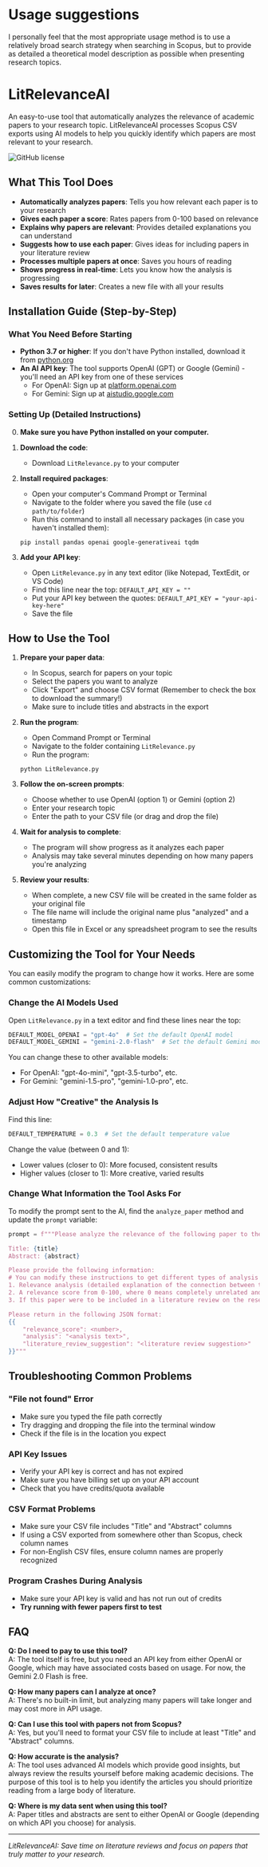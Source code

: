 # Usage suggestions
I personally feel that the most appropriate usage method is to use a relatively broad search strategy when searching in Scopus, but to provide as detailed a theoretical model description as possible when presenting research topics.

# LitRelevanceAI

An easy-to-use tool that automatically analyzes the relevance of academic papers to your research topic. LitRelevanceAI processes Scopus CSV exports using AI models to help you quickly identify which papers are most relevant to your research.

![GitHub license](https://img.shields.io/badge/license-MIT-blue.svg)

## What This Tool Does

- **Automatically analyzes papers**: Tells you how relevant each paper is to your research
- **Gives each paper a score**: Rates papers from 0-100 based on relevance
- **Explains why papers are relevant**: Provides detailed explanations you can understand
- **Suggests how to use each paper**: Gives ideas for including papers in your literature review
- **Processes multiple papers at once**: Saves you hours of reading
- **Shows progress in real-time**: Lets you know how the analysis is progressing
- **Saves results for later**: Creates a new file with all your results

## Installation Guide (Step-by-Step)

### What You Need Before Starting

- **Python 3.7 or higher**: If you don't have Python installed, download it from [python.org](https://www.python.org/downloads/)
- **An AI API key**: The tool supports OpenAI (GPT) or Google (Gemini) - you'll need an API key from one of these services
  - For OpenAI: Sign up at [platform.openai.com](https://platform.openai.com/)
  - For Gemini: Sign up at [aistudio.google.com](https://aistudio.google.com/)

### Setting Up (Detailed Instructions)

0. **Make sure you have Python installed on your computer.**

1. **Download the code**:
   - Download `LitRelevance.py` to your computer

2. **Install required packages**:
   - Open your computer's Command Prompt or Terminal
   - Navigate to the folder where you saved the file (use `cd path/to/folder`)
   - Run this command to install all necessary packages (in case you haven't installed them):
   ```
   pip install pandas openai google-generativeai tqdm
   ```

3. **Add your API key**:
   - Open `LitRelevance.py` in any text editor (like Notepad, TextEdit, or VS Code)
   - Find this line near the top: `DEFAULT_API_KEY = ""` 
   - Put your API key between the quotes: `DEFAULT_API_KEY = "your-api-key-here"`
   - Save the file

## How to Use the Tool

1. **Prepare your paper data**:
   - In Scopus, search for papers on your topic
   - Select the papers you want to analyze
   - Click "Export" and choose CSV format (Remember to check the box to download the summary!)
   - Make sure to include titles and abstracts in the export

2. **Run the program**:
   - Open Command Prompt or Terminal
   - Navigate to the folder containing `LitRelevance.py`
   - Run the program:
   ```
   python LitRelevance.py
   ```

3. **Follow the on-screen prompts**:
   - Choose whether to use OpenAI (option 1) or Gemini (option 2)
   - Enter your research topic
   - Enter the path to your CSV file (or drag and drop the file)

4. **Wait for analysis to complete**:
   - The program will show progress as it analyzes each paper
   - Analysis may take several minutes depending on how many papers you're analyzing

5. **Review your results**:
   - When complete, a new CSV file will be created in the same folder as your original file
   - The file name will include the original name plus "analyzed" and a timestamp
   - Open this file in Excel or any spreadsheet program to see the results

## Customizing the Tool for Your Needs

You can easily modify the program to change how it works. Here are some common customizations:

### Change the AI Models Used

Open `LitRelevance.py` in a text editor and find these lines near the top:
```python
DEFAULT_MODEL_OPENAI = "gpt-4o"  # Set the default OpenAI model
DEFAULT_MODEL_GEMINI = "gemini-2.0-flash"  # Set the default Gemini model
```

You can change these to other available models:
- For OpenAI: "gpt-4o-mini", "gpt-3.5-turbo", etc.
- For Gemini: "gemini-1.5-pro", "gemini-1.0-pro", etc.

### Adjust How "Creative" the Analysis Is

Find this line:
```python
DEFAULT_TEMPERATURE = 0.3  # Set the default temperature value
```

Change the value (between 0 and 1):
- Lower values (closer to 0): More focused, consistent results
- Higher values (closer to 1): More creative, varied results

### Change What Information the Tool Asks For

To modify the prompt sent to the AI, find the `analyze_paper` method and update the `prompt` variable:

```python
prompt = f"""Please analyze the relevance of the following paper to the research topic "{self.research_topic}":

Title: {title}
Abstract: {abstract}

Please provide the following information:
# You can modify these instructions to get different types of analysis
1. Relevance analysis (detailed explanation of the connection between the paper and the research topic)
2. A relevance score from 0-100, where 0 means completely unrelated and 100 means highly relevant
3. If this paper were to be included in a literature review on the research topic, how should it be cited and discussed? Please tell me directly how you would write it.

Please return in the following JSON format:
{{
    "relevance_score": <number>,
    "analysis": "<analysis text>",
    "literature_review_suggestion": "<literature review suggestion>"
}}"""
```

## Troubleshooting Common Problems

### "File not found" Error
- Make sure you typed the file path correctly
- Try dragging and dropping the file into the terminal window
- Check if the file is in the location you expect

### API Key Issues
- Verify your API key is correct and has not expired
- Make sure you have billing set up on your API account
- Check that you have credits/quota available

### CSV Format Problems
- Make sure your CSV file includes "Title" and "Abstract" columns
- If using a CSV exported from somewhere other than Scopus, check column names
- For non-English CSV files, ensure column names are properly recognized

### Program Crashes During Analysis
- Make sure your API key is valid and has not run out of credits
- **Try running with fewer papers first to test**

## FAQ

**Q: Do I need to pay to use this tool?**  
A: The tool itself is free, but you need an API key from either OpenAI or Google, which may have associated costs based on usage. For now, the Gemini 2.0 Flash is free.

**Q: How many papers can I analyze at once?**  
A: There's no built-in limit, but analyzing many papers will take longer and may cost more in API usage.

**Q: Can I use this tool with papers not from Scopus?**  
A: Yes, but you'll need to format your CSV file to include at least "Title" and "Abstract" columns.

**Q: How accurate is the analysis?**  
A: The tool uses advanced AI models which provide good insights, but always review the results yourself before making academic decisions. The purpose of this tool is to help you identify the articles you should prioritize reading from a large body of literature.

**Q: Where is my data sent when using this tool?**  
A: Paper titles and abstracts are sent to either OpenAI or Google (depending on which API you choose) for analysis.

---

*LitRelevanceAI: Save time on literature reviews and focus on papers that truly matter to your research.*
